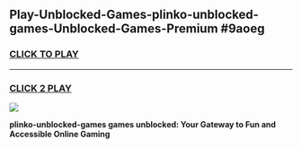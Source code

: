 
## Play-Unblocked-Games-plinko-unblocked-games-Unblocked-Games-Premium #9aoeg
<h3>
<a href="https://premium.freeplayer.one?title=plinko-unblocked-games&ref=12M">CLICK TO PLAY</a></h3>
<hr>

<h3>
<a href="https://premium.freeplayer.one?title=plinko-unblocked-games&ref=12M">CLICK 2 PLAY</a>
  
</h3>

<a href="https://premium.freeplayer.one?title=plinko-unblocked-games&ref=12M"><img src="https://clearcache.store/games.png"></a>


**plinko-unblocked-games games unblocked: Your Gateway to Fun and Accessible Online Gaming**

